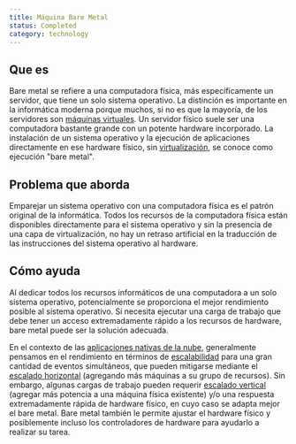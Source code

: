 ```yaml
---
title: Máquina Bare Metal
status: Completed
category: technology
---
```


## Que es

Bare metal se refiere a una computadora física, más específicamente un servidor, que tiene un solo sistema operativo. La distinción es importante en la informática moderna porque muchos, si no es que la mayoría, de los servidores son [máquinas virtuales](/virtual_machine/). Un servidor físico suele ser una computadora bastante grande con un potente hardware incorporado. La instalación de un sistema operativo y la ejecución de aplicaciones directamente en ese hardware físico, sin [virtualización](/virtualization/), se conoce como ejecución "bare metal".

## Problema que aborda

Emparejar un sistema operativo con una computadora física es el patrón original de la informática. Todos los recursos de la computadora física están disponibles directamente para el sistema operativo y sin la presencia de una capa de virtualización, no hay un retraso artificial en la traducción de las instrucciones del sistema operativo al hardware.

## Cómo ayuda

Al dedicar todos los recursos informáticos de una computadora a un solo sistema operativo, potencialmente se proporciona el mejor rendimiento posible al sistema operativo. Si necesita ejecutar una carga de trabajo que debe tener un acceso extremadamente rápido a los recursos de hardware, bare metal puede ser la solución adecuada.

En el contexto de las [aplicaciones nativas de la nube](/cloud_native_apps/), generalmente pensamos en el rendimiento en términos de [escalabilidad](/scalability/) para una gran cantidad de eventos simultáneos, que pueden mitigarse mediante el [escalado horizontal](/horizontal_scaling/) (agregando más máquinas a su grupo de recursos). Sin embargo, algunas cargas de trabajo pueden requerir [escalado vertical](/vertical_scaling/) (agregar más potencia a una máquina física existente) y/o una respuesta extremadamente rápida de hardware físico, en cuyo caso se adapta mejor el bare metal. Bare metal también le permite ajustar el hardware físico y posiblemente incluso los controladores de hardware para ayudarlo a realizar su tarea.

